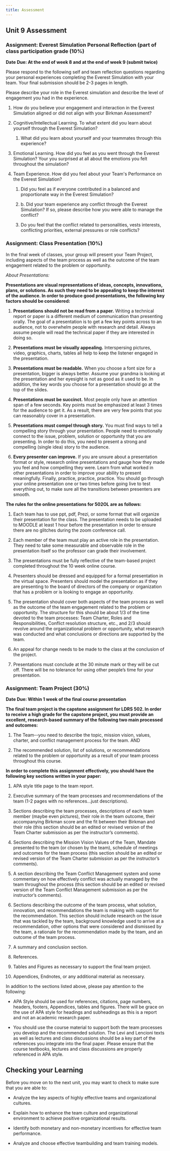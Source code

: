 ```yaml
---
title: Assessment
---
```



Unit 9 Assessment
----------

### Assignment: Everest Simulation Personal Reflection (part of class participation grade (10%)

**Date Due: At the end of week 8 and at the end of week 9 (submit twice)**

Please respond to the following self and team reflection questions regarding
your personal experiences completing the Everest Simulation with your team. Your
final submission should be 2-3 pages in length.

Please describe your role in the Everest simulation and describe the level of
engagement you had in the experience.

1.  How do you believe your engagement and interaction in the Everest Simulation
    aligned or did not align with your Birkman Assessment?

2.  Cognitive/Intellectual Learning. To what extent did you learn about yourself
    through the Everest Simulation?

    1.  What did you learn about yourself and your teammates through this
        experience?

3.  Emotional Learning. How did you feel as you went through the Everest
    Simulation? Your you surprised at all about the emotions you felt throughout
    the simulation?

4.  Team Experience. How did you feel about your Team's Performance on the
    Everest Simulation?

    1.  Did you feel as if everyone contributed in a balanced and proportionate
        way in the Everest Simulation?

    2.  b. Did your team experience any conflict through the Everest Simulation?
        If so, please describe how you were able to manage the conflict?

    3.  Do you feel that the conflict related to personalities, vests interests,
        conflicting priorities, external pressures or role conflicts?

### Assignment: Class Presentation (10%)

In the final week of classes, your group will present your Team Project,
including aspects of the team process as well as the outcome of the team
engagement related to the problem or opportunity.

*About Presentations:*

**Presentations are visual representations of ideas, concepts, innovations,
plans, or solutions. As such they need to be appealing to keep the interest of
the audience. In order to produce good presentations, the following key factors
should be considered:**

1.  **Presentations should not be read from a paper.** Writing a technical
    report or paper is a different medium of communication than presenting
    orally. The goal of a presentation is to get a few key points across to an
    audience, not to overwhelm people with research and detail. Always assume
    people will read the technical paper if they are interested in doing so.

2.  **Presentations must be visually appealing.** Interspersing pictures, video,
    graphics, charts, tables all help to keep the listener engaged in the
    presentation.

3.  **Presentations must be readable.** When you choose a font size for a
    presentation, bigger is always better. Assume your grandma is looking at the
    presentation and her eyesight is not as good as it used to be. In addition,
    the key words you choose for a presentation should go at the top of the
    slides.

4.  **Presentations must be succinct.** Most people only have an attention span
    of a few seconds. Key points must be emphasized at least 3 times for the
    audience to get it. As a result, there are very few points that you can
    reasonably cover in a presentation.

5.  **Presentations must compel through story.** You must find ways to tell a
    compelling story through your presentation. People need to emotionally
    connect to the issue, problem, solution or opportunity that you are
    presenting. In order to do this, you need to present a strong and compelling
    (single idea) story to the audience.

6.  **Every presenter can improve.** If you are unsure about a presentation
    format or style, research online presentations and gauge how they made you
    feel and how compelling they were. Learn from what worked in other
    presentations in order to improve your ability to present meaningfully.
    Finally, practice, practice, practice. You should go through your online
    presentation one or two times before going live to test everything out, to
    make sure all the transitions between presenters are smooth.

**The rules for the online presentations for 502OL are as follows:**

1.  Each team has to use ppt, pdf, Prezi, or some format that will organize
    their presentation for the class. The presentation needs to be uploaded to
    MOODLE at least 1 hour before the presentation in order to ensure there are
    no glitches during the zoom conference call.

2.  Each member of the team must play an active role in the presentation. They
    need to take some measurable and observable role in the presentation itself
    so the professor can grade their involvement.

3.  The presentations must be fully reflective of the team-based project
    completed throughout the 10 week online course.

4.  Presenters should be dressed and equipped for a formal presentation in the
    virtual space. Presenters should model the presentation as if they are
    presenting to the board of directors of the company or organization that has
    a problem or is looking to engage an opportunity.

5.  The presentation should cover both aspects of the team process as well as
    the outcome of the team engagement related to the problem or opportunity.
    The structure for this should be about 1/3 of the time devoted to the team
    processes: Team Charter, Roles and Responsibilities, Conflict resolution
    structure, etc., and 2/3 should revolve around the organizational problem or
    opportunity, what research was conducted and what conclusions or directions
    are supported by the team.

6.  An appeal for change needs to be made to the class at the conclusion of the
    project.

7.  Presentations must conclude at the 30 minute mark or they will be cut off.
    There will be no tolerance for using other people’s time for your
    presentation.

### Assignment: Team Project (30%)

**Date Due: Within 1 week of the final course presentation**

**The final team project is the capstone assignment for LDRS 502. In order to
receive a high grade for the capstone project, you must provide an excellent,
research-based summary of the following two main processed and outcomes:**

1.  The Team--you need to describe the topic, mission vision, values, charter,
    and conflict management process for the team. AND

2.  The recommended solution, list of solutions, or recommendations related to
    the problem or opportunity as a result of your team process throughout this
    course.

**In order to complete this assignment effectively, you should have the
following key sections written in your paper:**

1.  APA style title page to the team report.

2.  Executive summary of the team processes and recommendations of the team (1-2
    pages with no references...just descriptions).

3.  Sections describing the team processes, descriptions of each team member
    (maybe even pictures), their role in the team outcome, their accompanying
    Birkman score and the fit between their Birkman and their role (this section
    should be an edited or revised version of the Team Charter submission as per
    the instructor’s comments).

4.  Sections describing the Mission Vision Values of the Team, Mandate presented
    to the team (or chosen by the team), schedule of meetings and outcomes for
    the team process (this section should be an edited or revised version of the
    Team Charter submission as per the instructor’s comments).

5.  A section describing the Team Conflict Management system and some commentary
    on how effectively conflict was actually managed by the team throughout the
    process (this section should be an edited or revised version of the Team
    Conflict Management submission as per the instructor’s comments).

6.  Sections describing the outcome of the team process, what solution,
    innovation, and recommendations the team is making with support for the
    recommendation. This section should include research on the issue that was
    tackled by the team, background knowledge used to arrive at a
    recommendation, other options that were considered and dismissed by the
    team, a rationale for the recommendation made by the team, and an outcome of
    the team process.

7.  A summary and conclusion section.

8.  References.

9.  Tables and Figures as necessary to support the final team project.

10. Appendices, Endnotes, or any additional material as necessary.

In addition to the sections listed above, please pay attention to the following:

-   APA Style should be used for references, citations, page numbers, headers,
    footers, Appendices, tables and figures. There will be grace on the use of
    APA style for headings and subheadings as this is a report and not an
    academic research paper.

-   You should use the course material to support both the team processes you
    develop and the recommended solution. The Levi and Lencioni texts as well as
    lectures and class discussions should be a key part of the references you
    integrate into the final paper. Please ensure that the course textbooks,
    lectures and class discussions are properly referenced in APA style.

Checking your Learning
----------------------

Before you move on to the next unit, you may want to check to make sure that you
are able to:

-   Analyze the key aspects of highly effective teams and organizational
    cultures.

-   Explain how to enhance the team culture and organizational environment to
    achieve positive organizational results.

-   Identify both monetary and non-monetary incentives for effective team
    performance.

-   Analyze and choose effective teambuilding and team training models.
